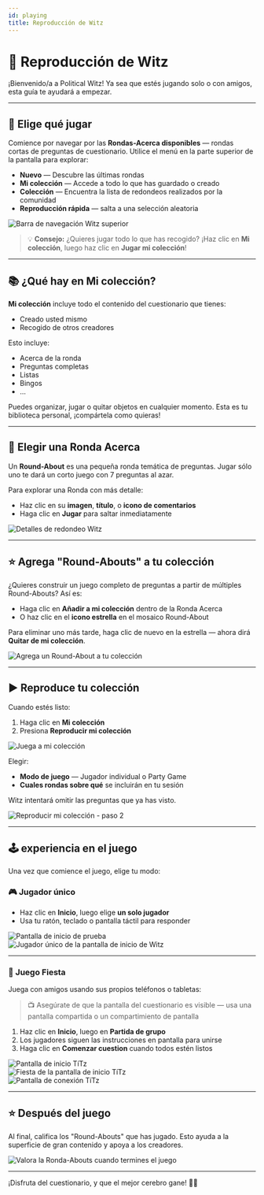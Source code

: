 ```yaml
---
id: playing
title: Reproducción de Witz
---
```


# 🧠 Reproducción de Witz

¡Bienvenido/a a Political Witz! Ya sea que estés jugando solo o con amigos, esta guía te ayudará a empezar.

---

## 🎯 Elige qué jugar

Comience por navegar por las **Rondas-Acerca disponibles** — rondas cortas de preguntas de cuestionario. Utilice el menú en la parte superior de la pantalla para explorar:

- **Nuevo** — Descubre las últimas rondas
- **Mi colección** — Accede a todo lo que has guardado o creado
- **Colección** — Encuentra la lista de redondeos realizados por la comunidad
- **Reproducción rápida** — salta a una selección aleatoria

![Barra de navegación Witz superior](/images/top-menu-play.png)

> 💡 **Consejo:** ¿Quieres jugar todo lo que has recogido? ¡Haz clic en **Mi colección**, luego haz clic en **Jugar mi colección**!

---

## 📚 ¿Qué hay en Mi colección?

**Mi colección** incluye todo el contenido del cuestionario que tienes:

- Creado usted mismo
- Recogido de otros creadores

Esto incluye:

- Acerca de la ronda
- Preguntas completas
- Listas
- Bingos
- ...

Puedes organizar, jugar o quitar objetos en cualquier momento. Esta es tu biblioteca personal, ¡compártela como quieras!

---

## 🧠 Elegir una Ronda Acerca

Un **Round-About** es una pequeña ronda temática de preguntas. Jugar sólo uno te dará un corto juego con 7 preguntas al azar.

Para explorar una Ronda con más detalle:

- Haz clic en su **imagen**, **título**, o **icono de comentarios**
- Haga clic en **Jugar** para saltar inmediatamente

![Detalles de redondeo Witz](/images/round-about-details.png)

---

## ⭐ Agrega "Round-Abouts" a tu colección

¿Quieres construir un juego completo de preguntas a partir de múltiples Round-Abouts? Así es:

- Haga clic en **Añadir a mi colección** dentro de la Ronda Acerca
- O haz clic en el **icono estrella** en el mosaico Round-About

Para eliminar uno más tarde, haga clic de nuevo en la estrella — ahora dirá **Quitar de mi colección**.

![Agrega un Round-About a tu colección](/images/add-to-collection.png)

---

## ▶️ Reproduce tu colección

Cuando estés listo:

1. Haga clic en **Mi colección**
2. Presiona **Reproducir mi colección**

![Juega a mi colección](/images/play-my-collection.png)

Elegir:

- **Modo de juego** — Jugador individual o Party Game
- **Cuales rondas sobre qué** se incluirán en tu sesión

Witz intentará omitir las preguntas que ya has visto.

![Reproducir mi colección - paso 2](/images/play-my-collection-step2.png)

---

## 🕹️ experiencia en el juego

Una vez que comience el juego, elige tu modo:

### 🎮 Jugador único

- Haz clic en **Inicio**, luego elige **un solo jugador**
- Usa tu ratón, teclado o pantalla táctil para responder

![Pantalla de inicio de prueba](/images/quizwitz-start-screen.png)\
![Jugador único de la pantalla de inicio de Witz](/images/quizwitz-start-screen-single.png)

---

### 🎉 Juego Fiesta

Juega con amigos usando sus propios teléfonos o tabletas:

> 📺 Asegúrate de que la pantalla del cuestionario es visible — usa una pantalla compartida o un compartimiento de pantalla

1. Haz clic en **Inicio**, luego en **Partida de grupo**
2. Los jugadores siguen las instrucciones en pantalla para unirse
3. Haga clic en **Comenzar cuestion** cuando todos estén listos

![Pantalla de inicio TíTz](/images/quizwitz-start-screen.png)\
![Fiesta de la pantalla de inicio TíTz](/images/quizwitz-start-screen-party.png)\
![Pantalla de conexión TíTz ](/images/connect-screen.png)

---

## ⭐ Después del juego

Al final, califica los "Round-Abouts" que has jugado. Esto ayuda a la superficie de gran contenido y apoya a los creadores.

![Valora la Ronda-Abouts cuando termines el juego](/images/rate-rounds.png)

---

¡Disfruta del cuestionario, y que el mejor cerebro gane! 🧠🎉
